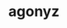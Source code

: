 ---
title: agonyz
github: https://github.com/agonyz
mode: light
transition: 1s
score: 60
archetype:
- Game
---